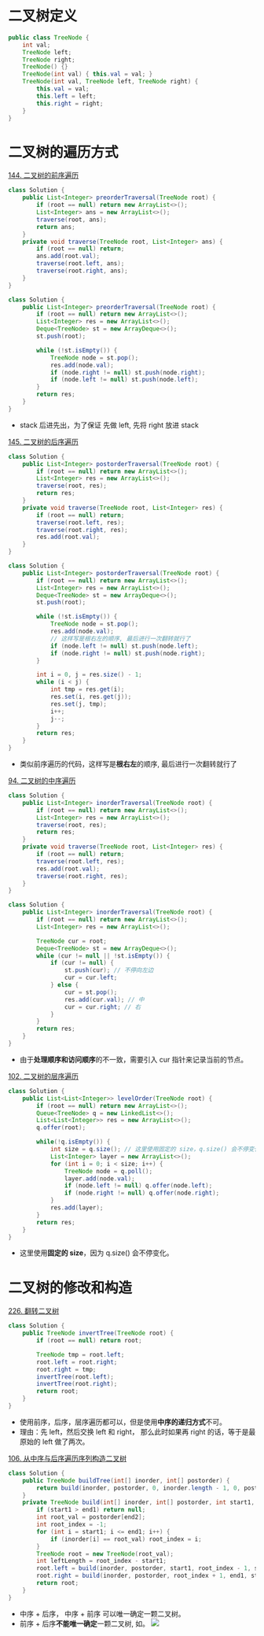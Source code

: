 # 二叉树定义
```Java
public class TreeNode {
    int val;
    TreeNode left;
    TreeNode right;
    TreeNode() {}
    TreeNode(int val) { this.val = val; }
    TreeNode(int val, TreeNode left, TreeNode right) {
        this.val = val;
        this.left = left;
        this.right = right;
    }
}
```

# 二叉树的遍历方式
[144. 二叉树的前序遍历](https://leetcode-cn.com/problems/binary-tree-preorder-traversal/submissions/)

```Java
class Solution {
    public List<Integer> preorderTraversal(TreeNode root) {
        if (root == null) return new ArrayList<>();
        List<Integer> ans = new ArrayList<>();
        traverse(root, ans);
        return ans;
    }
    private void traverse(TreeNode root, List<Integer> ans) {
        if (root == null) return;
        ans.add(root.val);
        traverse(root.left, ans);
        traverse(root.right, ans);
    }
}

class Solution {
    public List<Integer> preorderTraversal(TreeNode root) {
        if (root == null) return new ArrayList<>();
        List<Integer> res = new ArrayList<>();
        Deque<TreeNode> st = new ArrayDeque<>();
        st.push(root);

        while (!st.isEmpty()) {
            TreeNode node = st.pop();
            res.add(node.val);
            if (node.right != null) st.push(node.right);
            if (node.left != null) st.push(node.left);
        }
        return res;
    }
}
```
- stack 后进先出，为了保证 先做 left, 先将 right 放进 stack

[145. 二叉树的后序遍历](https://leetcode-cn.com/problems/binary-tree-postorder-traversal/)
```Java
class Solution {
    public List<Integer> postorderTraversal(TreeNode root) {
        if (root == null) return new ArrayList<>();
        List<Integer> res = new ArrayList<>();
        traverse(root, res);
        return res;
    }
    private void traverse(TreeNode root, List<Integer> res) {
        if (root == null) return;
        traverse(root.left, res);
        traverse(root.right, res);
        res.add(root.val);
    }
}

class Solution {
    public List<Integer> postorderTraversal(TreeNode root) {
        if (root == null) return new ArrayList<>();
        List<Integer> res = new ArrayList<>();
        Deque<TreeNode> st = new ArrayDeque<>();
        st.push(root);

        while (!st.isEmpty()) {
            TreeNode node = st.pop();
            res.add(node.val);
            // 这样写是根右左的顺序, 最后进行一次翻转就行了
            if (node.left != null) st.push(node.left);
            if (node.right != null) st.push(node.right);
        }

        int i = 0, j = res.size() - 1;
        while (i < j) {
            int tmp = res.get(i);
            res.set(i, res.get(j));
            res.set(j, tmp);
            i++;
            j--;
        }
        return res;
    }
}
```
- 类似前序遍历的代码，这样写是**根右左**的顺序, 最后进行一次翻转就行了

[94. 二叉树的中序遍历](https://leetcode-cn.com/problems/binary-tree-inorder-traversal/)
```Java
class Solution {
    public List<Integer> inorderTraversal(TreeNode root) {
        if (root == null) return new ArrayList<>();
        List<Integer> res = new ArrayList<>();
        traverse(root, res);
        return res;
    }
    private void traverse(TreeNode root, List<Integer> res) {
        if (root == null) return;
        traverse(root.left, res);
        res.add(root.val);
        traverse(root.right, res);
    }
}

class Solution {
    public List<Integer> inorderTraversal(TreeNode root) {
        if (root == null) return new ArrayList<>();
        List<Integer> res = new ArrayList<>();

        TreeNode cur = root;
        Deque<TreeNode> st = new ArrayDeque<>();
        while (cur != null || !st.isEmpty()) {
            if (cur != null) {
                st.push(cur); // 不停向左边
                cur = cur.left;
            } else {
                cur = st.pop();
                res.add(cur.val); // 中
                cur = cur.right; // 右
            }
        }
        return res;
    }
}
```
- 由于**处理顺序和访问顺序**的不一致，需要引入 cur 指针来记录当前的节点。

[102. 二叉树的层序遍历](https://leetcode-cn.com/problems/binary-tree-level-order-traversal/)
```Java
class Solution {
    public List<List<Integer>> levelOrder(TreeNode root) {
        if (root == null) return new ArrayList<>();
        Queue<TreeNode> q = new LinkedList<>();
        List<List<Integer>> res = new ArrayList<>();
        q.offer(root);

        while(!q.isEmpty()) {
            int size = q.size(); // 这里使用固定的 size，q.size() 会不停变化
            List<Integer> layer = new ArrayList<>();
            for (int i = 0; i < size; i++) {
                TreeNode node = q.poll();
                layer.add(node.val);
                if (node.left != null) q.offer(node.left);
                if (node.right != null) q.offer(node.right);
            }
            res.add(layer);
        }
        return res;
    }
}
```
- 这里使用**固定的 size**，因为 q.size() 会不停变化。

# 二叉树的修改和构造
[226. 翻转二叉树](https://leetcode-cn.com/problems/invert-binary-tree/)
```Java
class Solution {
    public TreeNode invertTree(TreeNode root) {
        if (root == null) return root;

        TreeNode tmp = root.left;
        root.left = root.right;
        root.right = tmp;
        invertTree(root.left);
        invertTree(root.right);
        return root;
    }
}
```
- 使用前序，后序，层序遍历都可以，但是使用**中序的递归方式**不可。
- 理由：先 left，然后交换 left 和 right， 那么此时如果再 right 的话，等于是最原始的 left 做了两次。

[106. 从中序与后序遍历序列构造二叉树](https://leetcode-cn.com/problems/construct-binary-tree-from-inorder-and-postorder-traversal/)
```Java
class Solution {
    public TreeNode buildTree(int[] inorder, int[] postorder) {
        return build(inorder, postorder, 0, inorder.length - 1, 0, postorder.length - 1);
    }
    private TreeNode build(int[] inorder, int[] postorder, int start1, int end1, int start2, int end2) {
        if (start1 > end1) return null;
        int root_val = postorder[end2];
        int root_index = -1;
        for (int i = start1; i <= end1; i++) {
            if (inorder[i] == root_val) root_index = i;
        }
        TreeNode root = new TreeNode(root_val);
        int leftLength = root_index - start1;
        root.left = build(inorder, postorder, start1, root_index - 1, start2, start2 + leftLength - 1);
        root.right = build(inorder, postorder, root_index + 1, end1, start2 + leftLength, end2 - 1);
        return root;
    }
}
```
- 中序 + 后序， 中序 + 前序 可以唯一确定一颗二叉树。
- 前序 + 后序**不能唯一确定**一颗二叉树, 如。
    ![](./fig/tree.png)





